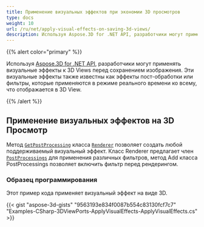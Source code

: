 ```yaml
---
title: Применение визуальных эффектов при экономии 3D просмотров
type: docs
weight: 10
url: /ru/net/apply-visual-effects-on-saving-3d-views/
description: Используя Aspose.3D for .NET API, разработчики могут применять визуальные эффекты к 3D Views перед сохранением изображения. Эти визуальные эффекты также известны как эффекты пост-обработки или фильтры, которые применяются в режиме реального времени ко всему, что отображается в 3D View.
---
```

{{% alert color="primary" %}}

Используя [Aspose.3D for .NET API](https://products.aspose.com/3d/net/), разработчики могут применять визуальные эффекты к 3D Views перед сохранением изображения. Эти визуальные эффекты также известны как эффекты пост-обработки или фильтры, которые применяются в режиме реального времени ко всему, что отображается в 3D View.

{{% /alert %}}
##  **Применение визуальных эффектов на 3D Просмотр**
Метод [`GetPostProcessing`](https://reference.aspose.com/3d/net/aspose.threed.render/renderer/methods/getpostprocessing) класса [`Renderer`](https://reference.aspose.com/3d/net/aspose.threed.render/renderer) позволяет создать любой поддерживаемый визуальный эффект. Класс Renderer предлагает член [`PostProcessings`](https://reference.aspose.com/3d/net/aspose.threed.render/renderer/properties/postprocessings) для применения различных фильтров, метод Add класса PostProcessings позволяет включить фильтр перед рендерингом.
###  **Образец программирования**
Этот пример кода применяет визуальный эффект на виде 3D.

{{< gist "aspose-3d-gists" "9563193e834f0087b554c83130fcf7c7" "Examples-CSharp-3DViewPorts-ApplyVisualEffects-ApplyVisualEffects.cs" >}}
